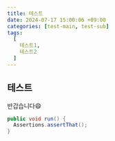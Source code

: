 ```yaml
---
title: 테스트 
date: 2024-07-17 15:00:06 +09:00
categories: [test-main, test-sub]
tags:
  [
    테스트1,
    테스트2
  ]
---
```


## 테스트

반갑습니다😄

```java
public void run() {
  Assertions.assertThat();
}
```
